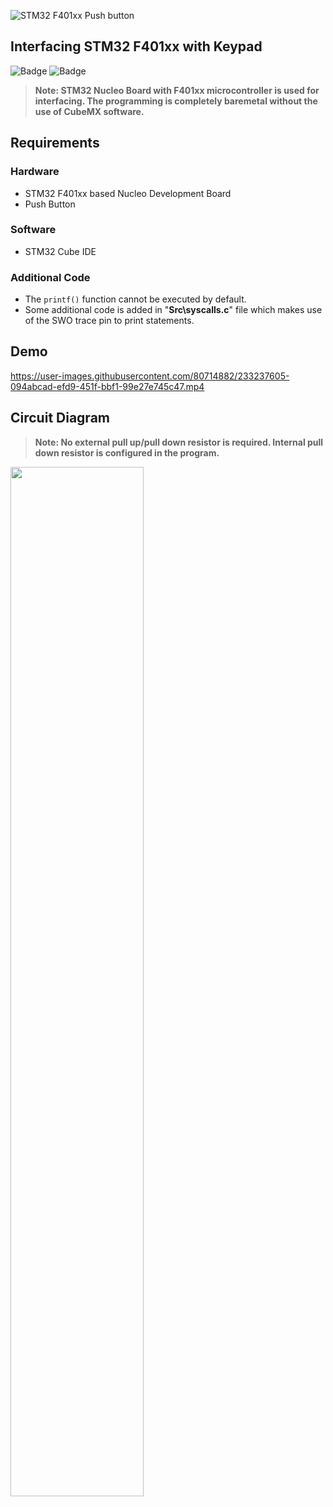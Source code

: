 ![STM32 F401xx Push button](https://user-images.githubusercontent.com/80714882/233236624-b2eb2f70-b8d4-4f19-b3de-49320fe0032a.png)

## Interfacing STM32 F401xx with Keypad
![Badge](https://img.shields.io/badge/STM32-F401-03234B?style=for-the-badge&logo=stmicroelectronics&logoColor=white)
![Badge](https://img.shields.io/badge/Cortex_M4-0091BD?style=for-the-badge&logo=arm&logoColor=white)

> **Note: STM32 Nucleo Board with F401xx microcontroller is used for interfacing. The programming is completely baremetal without the use of CubeMX software.** 

## Requirements

### Hardware

- STM32 F401xx based Nucleo Development Board
- Push Button

### Software

- STM32 Cube IDE

### Additional Code

- The `printf()` function cannot be executed by default. 
- Some additional code is added in "**Src\syscalls.c**" file which makes use of the SWO trace pin to print statements.

## Demo

https://user-images.githubusercontent.com/80714882/233237605-094abcad-efd9-451f-bbf1-99e27e745c47.mp4

## Circuit Diagram

> **Note: No external pull up/pull down resistor is required. Internal pull down resistor is configured in the program.**

<img src="https://user-images.githubusercontent.com/80714882/233237572-596e1537-fa49-4660-8337-cd8d9d2eab89.png"  width="65%" height="65%">


